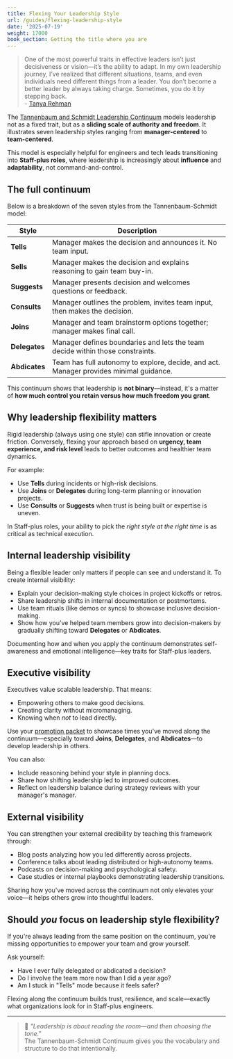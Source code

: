 ```yaml
---
title: Flexing Your Leadership Style
url: /guides/flexing-leadership-style
date: '2025-07-19'
weight: 17000
book_section: Getting the title where you are
---
```


> One of the most powerful traits in effective leaders isn’t just decisiveness or vision—it’s the ability to adapt. In my own leadership journey, I’ve realized that different situations, teams, and even individuals need different things from a leader. You don’t become a better leader by always taking charge. Sometimes, you do it by stepping back.  
> \- [Tanya Rehman](/stories/tanya-rehman)

The [Tannenbaum and Schmidt Leadership Continuum](https://en.wikipedia.org/wiki/Tannenbaum_and_Schmidt_Continuum) models leadership not as a fixed trait, but as a **sliding scale of authority and freedom**. It illustrates seven leadership styles ranging from **manager-centered** to **team-centered**.

This model is especially helpful for engineers and tech leads transitioning into **Staff-plus roles**, where leadership is increasingly about **influence** and **adaptability**, not command-and-control.

## The full continuum

Below is a breakdown of the seven styles from the Tannenbaum-Schmidt model:

| Style      | Description |
|------------|-------------|
| **Tells**      | Manager makes the decision and announces it. No team input. |
| **Sells**      | Manager makes the decision and explains reasoning to gain team buy-in. |
| **Suggests**   | Manager presents decision and welcomes questions or feedback. |
| **Consults**   | Manager outlines the problem, invites team input, then makes the decision. |
| **Joins**      | Manager and team brainstorm options together; manager makes final call. |
| **Delegates**  | Manager defines boundaries and lets the team decide within those constraints. |
| **Abdicates**  | Team has full autonomy to explore, decide, and act. Manager provides minimal guidance. |

This continuum shows that leadership is **not binary**—instead, it's a matter of **how much control you retain versus how much freedom you grant**.

## Why leadership flexibility matters

Rigid leadership (always using one style) can stifle innovation or create friction. Conversely, flexing your approach based on **urgency, team experience, and risk level** leads to better outcomes and healthier team dynamics.

For example:

- Use **Tells** during incidents or high-risk decisions.
- Use **Joins** or **Delegates** during long-term planning or innovation projects.
- Use **Consults** or **Suggests** when trust is being built or expertise is uneven.

In Staff-plus roles, your ability to pick the *right style at the right time* is as critical as technical execution.

## Internal leadership visibility

Being a flexible leader only matters if people can see and understand it. To create internal visibility:

*   Explain your decision-making style choices in project kickoffs or retros.
*   Share leadership shifts in internal documentation or postmortems.
*   Use team rituals (like demos or syncs) to showcase inclusive decision-making.
*   Show how you’ve helped team members grow into decision-makers by gradually shifting toward **Delegates** or **Abdicates**.

Documenting how and when you apply the continuum demonstrates self-awareness and emotional intelligence—key traits for Staff-plus leaders.

## Executive visibility

Executives value scalable leadership. That means:

- Empowering others to make good decisions.
- Creating clarity without micromanaging.
- Knowing when *not* to lead directly.

Use your [promotion packet](/guides/promo-packets) to showcase times you've moved along the continuum—especially toward **Joins**, **Delegates**, and **Abdicates**—to develop leadership in others.

You can also:

*   Include reasoning behind your style in planning docs.
*   Share how shifting leadership led to improved outcomes.
*   Reflect on leadership balance during strategy reviews with your manager's manager.

## External visibility

You can strengthen your external credibility by teaching this framework through:

*   Blog posts analyzing how you led differently across projects.
*   Conference talks about leading distributed or high-autonomy teams.
*   Podcasts on decision-making and psychological safety.
*   Case studies or internal playbooks demonstrating leadership transitions.

Sharing how you've moved across the continuum not only elevates your voice—it helps others grow into thoughtful leaders.

## Should _you_ focus on leadership style flexibility?

If you're always leading from the same position on the continuum, you're missing opportunities to empower your team and grow yourself.

Ask yourself:

- Have I ever fully delegated or abdicated a decision?
- Do I involve the team more now than I did a year ago?
- Am I stuck in "Tells" mode because it feels safer?

Flexing along the continuum builds trust, resilience, and scale—exactly what organizations look for in Staff-plus engineers.

---

> 🧠 *"Leadership is about reading the room—and then choosing the tone."*  
> The Tannenbaum-Schmidt Continuum gives you the vocabulary and structure to do that intentionally.

